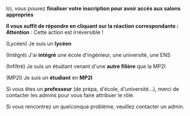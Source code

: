 Ici, vous pouvez **finaliser votre inscription pour avoir accès aux salons appropriés**

**Il vous suffit de répondre en cliquant sur la réaction correspondante :**
__Attention__ : Cette action est irréversible !

(Lycéen) Je suis un **lycéen**

(Intégré) J'ai **intégré** une école d'ingénieur, une université, une ENS

(Infiltré) Je suis un étudiant venant d'une **autre filière** que la MP2I

(MP2I) Je suis un **étudiant** en **MP2I**

Si vous êtes un **professeur** (de prépa, d'école, d'université...),
merci de contacter les admins pour vous faire attribuer le rôle.

Si vous rencontrez un quelconque problème, veuillez contacter un admin.
